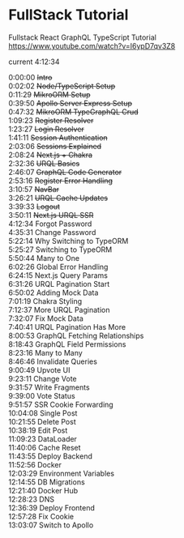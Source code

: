 # FullStack Tutorial

Fullstack React GraphQL TypeScript Tutorial
https://www.youtube.com/watch?v=I6ypD7qv3Z8

current 4:12:34

0:00:00 ~~Intro~~<br>
0:02:02 ~~Node/TypeScript Setup~~<br>
0:11:29 ~~MikroORM Setup~~<br>
0:39:50 ~~Apollo Server Express Setup~~<br>
0:47:32 ~~MikroORM TypeGraphQL Crud~~<br>
1:09:23 ~~Register Resolver~~<br>
1:23:27 ~~Login Resolver~~<br>
1:41:11 ~~Session Authentication~~<br>
2:03:06 ~~Sessions Explained~~<br>
2:08:24 ~~Next.js + Chakra~~<br>
2:32:36 ~~URQL Basics~~<br>
2:46:07 ~~GraphQL Code Generator~~<br>
2:53:16 ~~Register Error Handling~~<br>
3:10:57 ~~NavBar~~<br>
3:26:21 ~~URQL Cache Updates~~<br>
3:39:33 ~~Logout~~<br>
3:50:11 ~~Next.js URQL SSR~~<br>
4:12:34 Forgot Password<br>
4:35:31 Change Password<br>
5:22:14 Why Switching to TypeORM<br>
5:25:27 Switching to TypeORM<br>
5:50:44 Many to One<br>
6:02:26 Global Error Handling<br>
6:24:15 Next.js Query Params<br>
6:31:26 URQL Pagination Start<br>
6:50:02 Adding Mock Data<br>
7:01:19 Chakra Styling<br>
7:12:37 More URQL Pagination<br>
7:32:07 Fix Mock Data<br>
7:40:41 URQL Pagination Has More<br>
8:00:53 GraphQL Fetching Relationships<br>
8:18:43 GraphQL Field Permissions<br>
8:23:16 Many to Many<br>
8:46:46 Invalidate Queries<br>
9:00:49 Upvote UI<br>
9:23:11 Change Vote<br>
9:31:57 Write Fragments<br>
9:39:00 Vote Status<br>
9:51:57 SSR Cookie Forwarding<br>
10:04:08 Single Post<br>
10:21:55 Delete Post<br>
10:38:19 Edit Post<br>
11:09:23 DataLoader<br>
11:40:06 Cache Reset<br>
11:43:55 Deploy Backend<br>
11:52:56 Docker<br>
12:03:29 Environment Variables<br>
12:14:55 DB Migrations<br>
12:21:40 Docker Hub<br>
12:28:23 DNS<br>
12:36:39 Deploy Frontend<br>
12:57:28 Fix Cookie<br>
13:03:07 Switch to Apollo<br>
